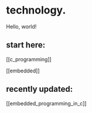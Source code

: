 # technology.

Hello, world!

## start here:

[[c_programming]]

[[embedded]]

## recently updated:

[[embedded_programming_in_c]]